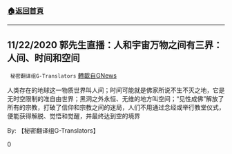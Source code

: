 ###  [:house:返回首頁](https://github.com/ourhimalayas/txt)
---

## 11/22/2020 郭先生直播：人和宇宙万物之间有三界：人间、时间和空间
` 秘密翻译组G-Translators` [轉載自GNews](https://gnews.org/zh-hans/620301/)

人类存在的地球这一物质世界叫人间；时间可能就是佛家所说不生不灭之地，它是无时空限制的准自由世界；黑洞之外永恒、无维的地方叫空间；“见性成佛”解放了所有的宗教，打破了信仰和宗教之间的迷局，人们不用通过念经或举行教堂仪式，便能获得解脱、觉悟和觉醒，并最终达到空的境界



By: 【秘密翻译组G-Translators】

0
